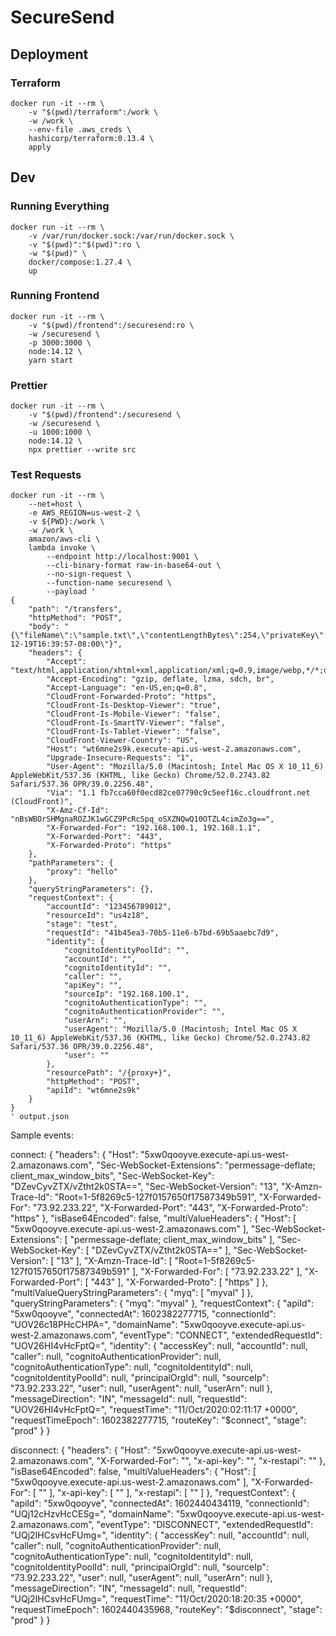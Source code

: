 # SecureSend

## Deployment
### Terraform
```shell
docker run -it --rm \
    -v "$(pwd)/terraform":/work \
    -w /work \
    --env-file .aws_creds \
    hashicorp/terraform:0.13.4 \
    apply
```

## Dev
### Running Everything
```shell
docker run -it --rm \
    -v /var/run/docker.sock:/var/run/docker.sock \
    -v "$(pwd)":"$(pwd)":ro \
    -w "$(pwd)" \
    docker/compose:1.27.4 \
    up
```

### Running Frontend
```shell
docker run -it --rm \
    -v "$(pwd)/frontend":/securesend:ro \
    -w /securesend \
    -p 3000:3000 \
    node:14.12 \
    yarn start
```

### Prettier
```shell
docker run -it --rm \
    -v "$(pwd)/frontend":/securesend \
    -w /securesend \
    -u 1000:1000 \
    node:14.12 \
    npx prettier --write src
```

### Test Requests
```shell
docker run -it --rm \
    --net=host \
    -e AWS_REGION=us-west-2 \
    -v ${PWD}:/work \
    -w /work \
    amazon/aws-cli \
    lambda invoke \
        --endpoint http://localhost:9001 \
        --cli-binary-format raw-in-base64-out \
        --no-sign-request \
        --function-name securesend \
        --payload '
{
    "path": "/transfers",
    "httpMethod": "POST",
    "body": "{\"fileName\":\"sample.txt\",\"contentLengthBytes\":254,\"privateKey\":\"lalala\",\"validUntil\":\"1996-12-19T16:39:57-08:00\"}",
    "headers": {
        "Accept": "text/html,application/xhtml+xml,application/xml;q=0.9,image/webp,*/*;q=0.8",
        "Accept-Encoding": "gzip, deflate, lzma, sdch, br",
        "Accept-Language": "en-US,en;q=0.8",
        "CloudFront-Forwarded-Proto": "https",
        "CloudFront-Is-Desktop-Viewer": "true",
        "CloudFront-Is-Mobile-Viewer": "false",
        "CloudFront-Is-SmartTV-Viewer": "false",
        "CloudFront-Is-Tablet-Viewer": "false",
        "CloudFront-Viewer-Country": "US",
        "Host": "wt6mne2s9k.execute-api.us-west-2.amazonaws.com",
        "Upgrade-Insecure-Requests": "1",
        "User-Agent": "Mozilla/5.0 (Macintosh; Intel Mac OS X 10_11_6) AppleWebKit/537.36 (KHTML, like Gecko) Chrome/52.0.2743.82 Safari/537.36 OPR/39.0.2256.48",
        "Via": "1.1 fb7cca60f0ecd82ce07790c9c5eef16c.cloudfront.net (CloudFront)",
        "X-Amz-Cf-Id": "nBsWBOrSHMgnaROZJK1wGCZ9PcRcSpq_oSXZNQwQ10OTZL4cimZo3g==",
        "X-Forwarded-For": "192.168.100.1, 192.168.1.1",
        "X-Forwarded-Port": "443",
        "X-Forwarded-Proto": "https"
    },
    "pathParameters": {
        "proxy": "hello"
    },
    "queryStringParameters": {},
    "requestContext": {
        "accountId": "123456789012",
        "resourceId": "us4z18",
        "stage": "test",
        "requestId": "41b45ea3-70b5-11e6-b7bd-69b5aaebc7d9",
        "identity": {
            "cognitoIdentityPoolId": "",
            "accountId": "",
            "cognitoIdentityId": "",
            "caller": "",
            "apiKey": "",
            "sourceIp": "192.168.100.1",
            "cognitoAuthenticationType": "",
            "cognitoAuthenticationProvider": "",
            "userArn": "",
            "userAgent": "Mozilla/5.0 (Macintosh; Intel Mac OS X 10_11_6) AppleWebKit/537.36 (KHTML, like Gecko) Chrome/52.0.2743.82 Safari/537.36 OPR/39.0.2256.48",
            "user": ""
        },
        "resourcePath": "/{proxy+}",
        "httpMethod": "POST",
        "apiId": "wt6mne2s9k"
    }
}
' output.json
```




Sample events:

connect:
{
    "headers": {
        "Host": "5xw0qooyve.execute-api.us-west-2.amazonaws.com",
        "Sec-WebSocket-Extensions": "permessage-deflate; client_max_window_bits",
        "Sec-WebSocket-Key": "DZevCyvZTX/vZtht2k0STA==",
        "Sec-WebSocket-Version": "13",
        "X-Amzn-Trace-Id": "Root=1-5f8269c5-127f0157650f17587349b591",
        "X-Forwarded-For": "73.92.233.22",
        "X-Forwarded-Port": "443",
        "X-Forwarded-Proto": "https"
    },
    "isBase64Encoded": false,
    "multiValueHeaders": {
        "Host": [
            "5xw0qooyve.execute-api.us-west-2.amazonaws.com"
        ],
        "Sec-WebSocket-Extensions": [
            "permessage-deflate; client_max_window_bits"
        ],
        "Sec-WebSocket-Key": [
            "DZevCyvZTX/vZtht2k0STA=="
        ],
        "Sec-WebSocket-Version": [
            "13"
        ],
        "X-Amzn-Trace-Id": [
            "Root=1-5f8269c5-127f0157650f17587349b591"
        ],
        "X-Forwarded-For": [
            "73.92.233.22"
        ],
        "X-Forwarded-Port": [
            "443"
        ],
        "X-Forwarded-Proto": [
            "https"
        ]
    },
    "multiValueQueryStringParameters": {
        "myq": [
            "myval"
        ]
    },
    "queryStringParameters": {
        "myq": "myval"
    },
    "requestContext": {
        "apiId": "5xw0qooyve",
        "connectedAt": 1602382277715,
        "connectionId": "UOV26c18PHcCHPA=",
        "domainName": "5xw0qooyve.execute-api.us-west-2.amazonaws.com",
        "eventType": "CONNECT",
        "extendedRequestId": "UOV26HI4vHcFptQ=",
        "identity": {
            "accessKey": null,
            "accountId": null,
            "caller": null,
            "cognitoAuthenticationProvider": null,
            "cognitoAuthenticationType": null,
            "cognitoIdentityId": null,
            "cognitoIdentityPoolId": null,
            "principalOrgId": null,
            "sourceIp": "73.92.233.22",
            "user": null,
            "userAgent": null,
            "userArn": null
        },
        "messageDirection": "IN",
        "messageId": null,
        "requestId": "UOV26HI4vHcFptQ=",
        "requestTime": "11/Oct/2020:02:11:17 +0000",
        "requestTimeEpoch": 1602382277715,
        "routeKey": "$connect",
        "stage": "prod"
    }
}


disconnect:
{
    "headers": {
        "Host": "5xw0qooyve.execute-api.us-west-2.amazonaws.com",
        "X-Forwarded-For": "",
        "x-api-key": "",
        "x-restapi": ""
    },
    "isBase64Encoded": false,
    "multiValueHeaders": {
        "Host": [
            "5xw0qooyve.execute-api.us-west-2.amazonaws.com"
        ],
        "X-Forwarded-For": [
            ""
        ],
        "x-api-key": [
            ""
        ],
        "x-restapi": [
            ""
        ]
    },
    "requestContext": {
        "apiId": "5xw0qooyve",
        "connectedAt": 1602440434119,
        "connectionId": "UQj12cHzvHcCESg=",
        "domainName": "5xw0qooyve.execute-api.us-west-2.amazonaws.com",
        "eventType": "DISCONNECT",
        "extendedRequestId": "UQj2IHCsvHcFUmg=",
        "identity": {
            "accessKey": null,
            "accountId": null,
            "caller": null,
            "cognitoAuthenticationProvider": null,
            "cognitoAuthenticationType": null,
            "cognitoIdentityId": null,
            "cognitoIdentityPoolId": null,
            "principalOrgId": null,
            "sourceIp": "73.92.233.22",
            "user": null,
            "userAgent": null,
            "userArn": null
        },
        "messageDirection": "IN",
        "messageId": null,
        "requestId": "UQj2IHCsvHcFUmg=",
        "requestTime": "11/Oct/2020:18:20:35 +0000",
        "requestTimeEpoch": 1602440435968,
        "routeKey": "$disconnect",
        "stage": "prod"
    }
}
